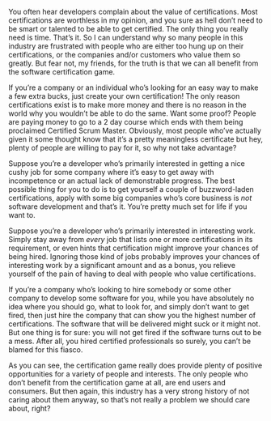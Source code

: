 <p>You often hear developers complain about the value of certifications. Most certifications are worthless in my opinion, and you sure as hell don’t need to be smart or talented to be able to get certified. The only thing you really need is time. That’s it. So I can understand why so many people in this industry are frustrated with people who are either too hung up on their certifications, or the companies and/or customers who value them so greatly. But fear not, my friends, for the truth is that we can all benefit from the software certification game.</p>  <p>If you’re a company or an individual who’s looking for an easy way to make a few extra bucks, just create your own certification! The only reason certifications exist is to make more money and there is no reason in the world why you wouldn’t be able to do the same. Want some proof? People are paying money to go to a 2 day course which ends with them being proclaimed Certified Scrum Master. Obviously, most people who’ve actually given it some thought know that it’s a pretty meaningless certificate but hey, plenty of people are willing to pay for it, so why not take advantage? </p>  <p>Suppose you’re a developer who’s primarily interested in getting a nice cushy job for some company where it’s easy to get away with incompetence or an actual lack of demonstrable progress. The best possible thing for you to do is to get yourself a couple of buzzword-laden certifications, apply with some big companies who’s core business is <em>not</em> software development and that’s it. You’re pretty much set for life if you want to.</p>  <p>Suppose you’re a developer who’s primarily interested in interesting work. Simply stay away from <em>every</em> job that lists one or more certifications in its requirement, or even hints that certification might improve your chances of being hired. Ignoring those kind of jobs probably improves your chances of interesting work by a significant amount and as a bonus, you relieve yourself of the pain of having to deal with people who value certifications.</p>  <p>If you’re a company who’s looking to hire somebody or some other company to develop some software for you, while you have absolutely no idea where you should go, what to look for, and simply don’t want to get fired, then just hire the company that can show you the highest number of certifications. The software that will be delivered might suck or it might not. But one thing is for sure: you will not get fired if the software turns out to be a mess. After all, you hired certified professionals so surely, you can’t be blamed for this fiasco.</p>  <p>As you can see, the certification game really does provide plenty of positive opportunities for a variety of people and interests. The only people who don’t benefit from the certification game at all, are end users and consumers. But then again, this industry has a very strong history of not caring about them anyway, so that’s not really a problem we should care about, right?</p>